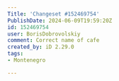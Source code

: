 ```yaml
---
Title: 'Changeset #152469754'
PublishDate: 2024-06-09T19:59:20Z
id: 152469754
user: BorisDobrovolskiy
comment: Correct name of cafe
created_by: iD 2.29.0
tags:
- Montenegro

---
```

